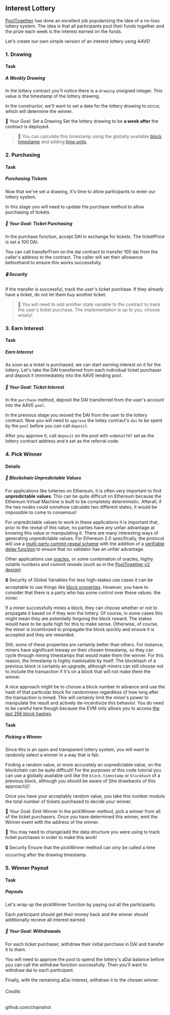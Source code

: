 ## Interest Lottery

[PoolTogether](https://pooltogether.com/) has done an excellent job popularizing the idea of a no-loss lottery system. The idea is that all participants pool their funds together and the prize each week is the interest earned on the funds.

Let's create our own simple version of an interest lottery using AAVE!

### 1. Drawing

#### Task

##### A Weekly Drawing
In the lottery contract you'll notice there is a `drawing` unsigned integer. This value is the timestamp of the lottery drawing.

In the constructor, we'll want to set a date for the lottery drawing to occur, which will determine the winner.

🏁 Your Goal: Set a Drawing
Set the lottery drawing to be **a week after** the contract is deployed.

>📖 You can calculate this timestamp using the globally available [block timestamp](https://docs.soliditylang.org/en/v0.7.5/units-and-global-variables.html?highlight=selfdestruct#block-and-transaction-properties) and adding [time units](https://docs.soliditylang.org/en/v0.7.5/units-and-global-variables.html?highlight=selfdestruct#time-units).

### 2. Purchasing

#### Task

##### Purchasing Tickets
Now that we've set a drawing, it's time to allow participants to enter our lottery system.

In this stage you will need to update the purchase method to allow purchasing of tickets.

##### 🏁 Your Goal: Ticket Purchasing
In the purchase function, accept DAI in exchange for tickets. The ticketPrice is set a 100 DAI.

You can call transferFrom on the dai contract to transfer 100 dai from the caller's address to the contract. The caller will set their allowance beforehand to ensure this works successfully.

##### 🔒 Security
If the transfer is successful, track the user's ticket purchase. If they already have a ticket, do not let them buy another ticket.

>🤔 You will need to add another state variable to the contract to track the user's ticket purchase. The implementation is up to you, choose wisely!

### 3. Earn Interest

#### Task

##### Earn Interest
As soon as a ticket is purchased, we can start earning interest on it for the lottery. Let's take the DAI transferred from each individual ticket purchaser and deposit it immmediately into the AAVE lending pool.

##### 🏁 Your Goal: Ticket Interest
In the `purchase` method, deposit the DAI transferred from the user's account into the AAVE `pool`.

In the previous stage you moved the DAI from the user to the lottery contract. Now you will need to `approve` the lottey contract's `dai` to be spent by the `pool` before you can call `deposit`.

After you approve it, call `deposit` on the pool with `onBehalfOf` set as the lottery contract address and `0` set as the referral code.

### 4. Pick Winner

#### Details

##### 🎲 Blockchain Unpredictable Values
For applications like lotteries on Ethereum, it is often very important to find **unpredictable values**. This can be quite difficult on Ethereum because the Ethereum Virtual Machine is built to be completely deterministic. Afterall, if the two nodes could somehow calculate two different states, it would be impossible to come to consensus!

For unpredictable values to work in these applications it is important that, prior to the reveal of this value, no parties have any unfair advantage at knowing this value or manipulating it. There are many interesting ways of generating unpredictable values. For Ethereum 2.0 specifically, the protocol will use a [multi-party commit-reveal scheme](https://github.com/randao/randao) with the addition of a [verifiable delay function](https://blog.trailofbits.com/2018/10/12/introduction-to-verifiable-delay-functions-vdfs/) to ensure that no validator has an unfair advantage.

Other applications use [oracles](https://blog.chain.link/verifiable-random-functions-vrf-random-number-generation-rng-feature/), or some combination of oracles, highly volatile numbers and commit reveals (such as in the [PoolTogether v2 design](https://medium.com/pooltogether/how-pooltogether-selects-winners-9301f8d76730))

🔒 Security of Global Variables
For less high-stakes use cases it can be acceptable to use things like [block properties](https://docs.soliditylang.org/en/v0.7.5/units-and-global-variables.html?highlight=selfdestruct#block-and-transaction-properties). However, you have to consider that there is a party who has some control over these values: the miner.

If a miner successfully mines a block, they can choose whether or not to propagate it based on if they won the lottery. Of course, in some cases this might mean they are potentially forgoing the block reward. The stakes would have to be quite high for this to make sense. Otherwise, of course, the miner is incentivized to propagate the block quickly and ensure it is accepted and they are rewarded.

Still, some of these properties are certainly better than others. For instance, miners have significant leeway on their chosen timestamp, so they can cycle through mining timestamps that would make them the winner. For this reason, the timestamp is highly inadvisable by itself. The blockhash of a previous block is certainly an upgrade, although miners can still choose not to include the transaction if it's on a block that will not make them the winner.

A nice approach might be to choose a block number in advance and use the hash of that particular block for randomness regardless of how long after the transaction is mined. This will certainly limit the miner's power to manipulate the result and actively de-incentivize this behavior. You do need to be careful here though because the EVM only allows you to access [the last 256 block hashes](https://ethereum.stackexchange.com/questions/418/why-are-contracts-limited-to-only-the-previous-256-block-hashes/537#537).

#### Task

##### Picking a Winner
Since this is an open and transparent lottery system, you will want to randomly select a winner in a way that is fair.

Finding a random value, or more accurately an unpredictable value, on the blockchain can be quite difficult! For the purposes of this code tutorial you can use a globally available unit like the `block.timestamp` or `blockhash` of a previous block, although you should be aware of [the drawbacks of this approach](!

Once you have your acceptably random value, you take this number modulo the total number of tickets purchased to decide your winner.

🏁 Your Goal: Emit Winner
In the pickWinner method, pick a winner from all of the ticket purchasers. Once you have determined this winner, emit the Winner event with the address of the winner.

🤔 You may need to change/add the data structure you were using to track ticket purchases in order to make this work!

🔒 Security
Ensure that the pickWinner method can only be called a time occurring after the drawing timestamp.

### 5. Winner Payout

#### Task

##### Payouts

Let's wrap up the pickWinner function by paying out all the participants.

Each participant should get their money back and the winner should additionally recieve all interest earned.

##### 🏁 Your Goal: Withdrawals
For each ticket purchaser, withdraw their initial purchase in DAI and transfer it to them.

You will need to approve the pool to spend the lottery's aDai balance before you can call the withdraw function successfully. Then you'll want to withdraw dai to each participant.

Finally, with the remaining aDai interest, withdraw it to the chosen winner.

###### Credits
github.com/chainshot